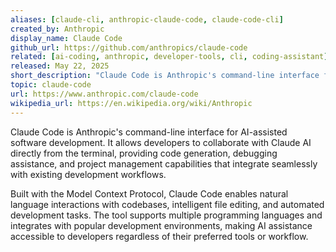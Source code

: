 ```yaml
---
aliases: [claude-cli, anthropic-claude-code, claude-code-cli]
created_by: Anthropic
display_name: Claude Code
github_url: https://github.com/anthropics/claude-code
related: [ai-coding, anthropic, developer-tools, cli, coding-assistant]
released: May 22, 2025
short_description: "Claude Code is Anthropic's command-line interface for AI-assisted software development."
topic: claude-code
url: https://www.anthropic.com/claude-code
wikipedia_url: https://en.wikipedia.org/wiki/Anthropic
---
```


Claude Code is Anthropic's command-line interface for AI-assisted software development. It allows developers to collaborate with Claude AI directly from the terminal, providing code generation, debugging assistance, and project management capabilities that integrate seamlessly with existing development workflows.

Built with the Model Context Protocol, Claude Code enables natural language interactions with codebases, intelligent file editing, and automated development tasks. The tool supports multiple programming languages and integrates with popular development environments, making AI assistance accessible to developers regardless of their preferred tools or workflow.